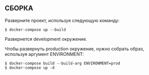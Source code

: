СБОРКА
------------


Разверните проект, используя следующую команду:

~~~
$ docker-compose up --build
~~~

Развернется development окружение.

Чтобы развернуть production окружение, нужно собрать образ, используя аргумент ENVIRONMENT:
~~~
$ docker-compose build --build-arg ENVIRONMENT=prod
$ docker-compose up -d
~~~